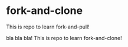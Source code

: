 # fork-and-clone

This is repo to learn fork-and-pull!


bla bla bla!
This is repo to learn fork-and-clone!
